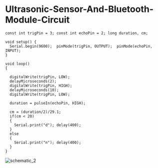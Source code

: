 
# Ultrasonic-Sensor-And-Bluetooth-Module-Circuit


```
const int trigPin = 3; const int echoPin = 2; long duration, cm;

void setup() {
  Serial.begin(9600);  pinMode(trigPin, OUTPUT);  pinMode(echoPin, INPUT);
}

void loop()
{
   
  digitalWrite(trigPin, LOW); 
  delayMicroseconds(2);  
  digitalWrite(trigPin, HIGH);  
  delayMicroseconds(10);  
  digitalWrite(trigPin, LOW);

  duration = pulseIn(echoPin, HIGH);
 
  cm = (duration/2)/29.1;
  if(cm < 20)
  {
    Serial.print("d"); delay(400);
  }
  else
  {
    Serial.print("n"); delay(400);
  }  
}
```
![schematic_2](https://user-images.githubusercontent.com/67175109/126713994-18b287f3-c1a3-48bc-aa2a-67d00f91d666.png)

